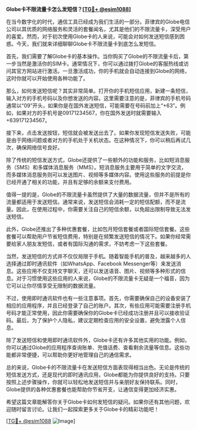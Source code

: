 **Globe卡不限流量卡怎么发短信？[[TG💪+ @esim1088](https://t.me/s/esim1088)]**

在当今数字化的时代，通信工具已经成为我们生活的一部分。菲律宾的Globe电信公司以其优质的网络服务和灵活的套餐闻名，尤其是他们的不限流量卡，深受用户的喜爱。然而，对于初次使用Globe卡的人来说，可能会对如何发送短信感到困惑。今天，我们就来详细聊聊Globe卡不限流量卡到底怎么发短信。

首先，我们需要了解Globe卡的基本操作。当你购买了Globe的不限流量卡后，第一步当然是激活你的SIM卡。通常情况下，你可以通过拨打Globe的客服热线或访问其官方网站进行激活。一旦激活成功，你的手机就会自动连接到Globe的网络，这时你就可以开始使用各种功能了。

那么，如何发送短信呢？其实非常简单。打开你的手机短信应用，新建一条短信，输入对方的手机号码以及你想发送的内容。这里需要注意的是，菲律宾的手机号码通常以“09”开头，如果你是在国外发送短信，可能需要在号码前加上“+63”。例如，如果对方的手机号是09171234567，你在国外发送时就需要输入+639171234567。

接下来，点击发送按钮，短信就会被发送出去了。如果你发现短信发送失败，可能是由于网络问题或者对方的手机处于关机状态。在这种情况下，你可以稍后再试几次，确保网络信号良好。

除了传统的短信发送方式，Globe还提供了一些额外的功能和服务，比如短消息服务（SMS）和多媒体消息服务（MMS）。短消息服务主要用于简单的文字交流，而多媒体消息服务则可以发送图片、视频等多媒体内容。使用这些服务的前提是你已经开通了相关的功能，并且有足够的余额来支付费用。

值得一提的是，Globe的不限流量卡虽然提供了大量的数据流量，但并不是所有的流量都适用于发送短信。通常来说，发送短信会消耗一定的短信配额，而不是流量。因此，在使用过程中，你需要关注自己的短信余额，以免超出限制导致无法发送短信。

此外，Globe还推出了多种优惠套餐，比如包月短信套餐或者国际短信套餐。这些套餐可以帮助用户节省短信费用，特别是在频繁发送短信的情况下。如果你经常需要给家人朋友发短信，或者有国际沟通的需求，不妨考虑一下这些套餐。

当然，发送短信的方式并不仅仅局限于手机。随着智能手机的普及，越来越多的人选择通过即时通讯软件（如WhatsApp、Facebook Messenger等）来发送消息。这些应用不仅支持文字聊天，还可以发送语音、图片、视频等多种形式的信息。对于习惯使用这些应用的人来说，Globe的不限流量卡无疑是一个福音，因为它可以让你尽情享受无限制的数据流量。

不过，使用即时通讯软件也有一些注意事项。首先，你需要确保自己的设备安装了相应的应用程序，并且已经登录了自己的账户。其次，有些应用可能需要注册手机号码才能正常使用，因此你需要确保你的Globe卡已经成功注册并且可以接收验证码。最后，为了保护个人隐私，建议定期检查应用的安全设置，避免泄露个人信息。

除了发送短信和使用即时通讯软件外，Globe卡还有许多其他实用的功能。例如，你可以通过Globe的应用程序查询账单、充值话费、查看剩余流量等信息。这些功能都非常便捷，可以帮助你更好地管理自己的通信需求。

总的来说，Globe卡的不限流量卡在发送短信方面表现得相当出色。无论是传统的短信发送方式，还是现代的即时通讯应用，Globe都能为你提供良好的支持。只要按照上述步骤操作，你就可以轻松地发送短信并与亲朋好友保持联系。同时，Globe提供的各种优惠套餐也能帮助你节省开支，让通信变得更加经济实惠。

希望这篇文章能解答你关于Globe卡如何发短信的疑问。如果你还有其他问题，欢迎随时留言讨论。让我们一起探索更多关于Globe卡的精彩功能吧！

[[TG💪+ @esim1088](https://t.me/s/esim1088) ![Image](https://i.postimg.cc/4NQfJmqS/Snipaste-2025-05-13-00-14-12.png)]